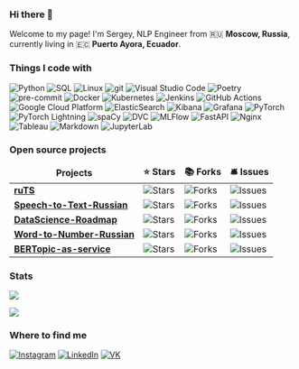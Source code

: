 ### Hi there 👋

Welcome to my page! I'm Sergey, NLP Engineer from 🇷🇺 **Moscow, Russia**, currently living in 🇪🇨 **Puerto Ayora, Ecuador**.

### Things I code with</h3>

<p>
  <img alt="Python" src="https://img.shields.io/badge/-Python-3776AB?style=flat-square&logo=python&logoColor=white" />
  <img alt="SQL" src="https://img.shields.io/badge/-PostgreSQL-4169E1?style=flat-square&logo=postgresql&logoColor=white" />
  <img alt="Linux" src="https://img.shields.io/badge/-Linux-FCC624?style=flat-square&logo=linux&logoColor=white" />
  <img alt="git" src="https://img.shields.io/badge/-Git-F05032?style=flat-square&logo=git&logoColor=white" />
  <img alt="Visual Studio Code" src="https://img.shields.io/badge/-Visual_Studio_Code-007ACC?style=flat-square&logo=visual-studio-code&logoColor=white" />
  <img alt="Poetry" src="https://img.shields.io/badge/-Poetry-60A5FA?style=flat-square&logo=poetry&logoColor=white" />
  <img alt="pre-commit" src="https://img.shields.io/badge/-pre_commit-FAB040?style=flat-square&logo=pre-commit&logoColor=white" />
  <img alt="Docker" src="https://img.shields.io/badge/-Docker-2496ED?style=flat-square&logo=docker&logoColor=white" />
  <img alt="Kubernetes" src="https://img.shields.io/badge/-Kubernetes-326CE5?style=flat-square&logo=kubernetes&logoColor=white" />
  <img alt="Jenkins" src="https://img.shields.io/badge/-Jenkins-D24939?style=flat-square&logo=jenkins&logoColor=white" />
  <img alt="GitHub Actions" src="https://img.shields.io/badge/-Github_Actions-2088FF?style=flat-square&logo=github-actions&logoColor=white" />
  <img alt="Google Cloud Platform" src="https://img.shields.io/badge/-Google_Cloud_Platform-4285F4?style=flat-square&logo=google-cloud&logoColor=white" />
  <img alt="ElasticSearch" src="https://img.shields.io/badge/-ElasticSearch-005571?style=flat-square&logo=elasticsearch&logoColor=white" />
  <img alt="Kibana" src="https://img.shields.io/badge/-Kibana-005571?style=flat-square&logo=kibana&logoColor=white" />
  <img alt="Grafana" src="https://img.shields.io/badge/-Grafana-F46800?style=flat-square&logo=grafana&logoColor=white" />
  <img alt="PyTorch" src="https://img.shields.io/badge/-PyTorch-EE4C2C?style=flat-square&logo=pytorch&logoColor=white" />
  <img alt="PyTorch Lightning" src="https://img.shields.io/badge/-PyTorch_Lightning-792EE5?style=flat-square&logo=pytorch-lightning&logoColor=white" />
  <img alt="spaCy" src="https://img.shields.io/badge/-spaCy-09A3D5?style=flat-square&logo=spacy&logoColor=white" />
  <img alt="DVC" src="https://img.shields.io/badge/-DVC-13ADC7?style=flat-square&logo=dvc&logoColor=white" />
  <img alt="MLFlow" src="https://img.shields.io/badge/-MLFlow-0194E2?style=flat-square&logo=mlflow&logoColor=white" />
  <img alt="FastAPI" src="https://img.shields.io/badge/-FastAPI-009688?style=flat-square&logo=fastapi&logoColor=white" />
  <img alt="Nginx" src="https://img.shields.io/badge/-Nginx-009639?style=flat-square&logo=nginx&logoColor=white" />
  <img alt="Tableau" src="https://img.shields.io/badge/-Tableau-E97627?style=flat-square&logo=tableau&logoColor=white" />
  <img alt="Markdown" src="https://img.shields.io/badge/-Markdown-43853d?style=flat-square&logo=markdown&logoColor=white" />
  <img alt="JupyterLab" src="https://img.shields.io/badge/-JupyterLab-F37626?style=flat-square&logo=jupyter&logoColor=white" />
</p>

### Open source projects

<table>
  <thead align="center">
    <tr border: none;>
      <td><b>Projects</b></td>
      <td><b>⭐ Stars</b></td>
      <td><b>📚 Forks</b></td>
      <td><b>🛎 Issues</b></td>
    </tr>
  </thead>
  <tbody>
    <tr>
      <td><a href="https://github.com/SergeyShk/ruTS"><b>ruTS</b></a></td>
      <td><img alt="Stars" src="https://img.shields.io/github/stars/SergeyShk/ruTS?style=flat-square&labelColor=343b41"/></td>
      <td><img alt="Forks" src="https://img.shields.io/github/forks/SergeyShk/ruTS?style=flat-square&labelColor=343b41"/></td>
      <td><img alt="Issues" src="https://img.shields.io/github/issues/SergeyShk/ruTS?style=flat-square&labelColor=343b41"/></td>
    </tr>
	  <tr>
      <td><a href="https://github.com/SergeyShk/Speech-to-Text-Russian"><b>Speech-to-Text-Russian</b></a></td>
      <td><img alt="Stars" src="https://img.shields.io/github/stars/SergeyShk/Speech-to-Text-Russian?style=flat-square&labelColor=343b41"/></td>
      <td><img alt="Forks" src="https://img.shields.io/github/forks/SergeyShk/Speech-to-Text-Russian?style=flat-square&labelColor=343b41"/></td>
      <td><img alt="Issues" src="https://img.shields.io/github/issues/SergeyShk/Speech-to-Text-Russian?style=flat-square&labelColor=343b41"/></td>
    </tr>
    <tr>
      <td><a href="https://github.com/SergeyShk/DataScience-Roadmap"><b>DataScience-Roadmap</b></a></td>
      <td><img alt="Stars" src="https://img.shields.io/github/stars/SergeyShk/DataScience-Roadmap?style=flat-square&labelColor=343b41"/></td>
      <td><img alt="Forks" src="https://img.shields.io/github/forks/SergeyShk/DataScience-Roadmap?style=flat-square&labelColor=343b41"/></td>
      <td><img alt="Issues" src="https://img.shields.io/github/issues/SergeyShk/DataScience-Roadmap?style=flat-square&labelColor=343b41"/></td>
    </tr>
    <tr>
      <td><a href="https://github.com/SergeyShk/Word-to-Number-Russian"><b>Word-to-Number-Russian</b></a></td>
      <td><img alt="Stars" src="https://img.shields.io/github/stars/SergeyShk/Word-to-Number-Russian?style=flat-square&labelColor=343b41"/></td>
      <td><img alt="Forks" src="https://img.shields.io/github/forks/SergeyShk/Word-to-Number-Russian?style=flat-square&labelColor=343b41"/></td>
      <td><img alt="Issues" src="https://img.shields.io/github/issues/SergeyShk/Word-to-Number-Russian?style=flat-square&labelColor=343b41"/></td>
    </tr>
    <tr>
      <td><a href="https://github.com/Shkaolin/BERTopic-as-service"><b>BERTopic-as-service</b></a></td>
      <td><img alt="Stars" src="https://img.shields.io/github/stars/Shkaolin/BERTopic-as-service?style=flat-square&labelColor=343b41"/></td>
      <td><img alt="Forks" src="https://img.shields.io/github/forks/Shkaolin/BERTopic-as-service?style=flat-square&labelColor=343b41"/></td>
      <td><img alt="Issues" src="https://img.shields.io/github/issues/Shkaolin/BERTopic-as-service?style=flat-square&labelColor=343b41"/></td>
    </tr>
  </tbody>
</table>

### Stats

![](https://komarev.com/ghpvc/?username=SergeyShk)

<img src="https://github-readme-stats.vercel.app/api?username=SergeyShk&count_private=true" />

### Where to find me

<p>
  <a href="https://www.instagram.com/ser.shkarin/" target="_blank"><img alt="Instagram" src="https://img.shields.io/badge/Instagram-E4405F?style=for-the-badge&logo=instagram&logoColor=white" /></a>
  <a href="https://www.linkedin.com/in/sshkarin" target="_blank"><img alt="LinkedIn" src="https://img.shields.io/badge/linkedin-%230077B5.svg?&style=for-the-badge&logo=linkedin&logoColor=white" /></a>
  <a href="https://vk.com/shkarinsergei" target="_blank"><img alt="VK" src="https://img.shields.io/badge/vk-%231DA1F2.svg?&style=for-the-badge&logo=vk&logoColor=white" /></a>
</p>
